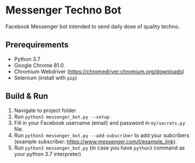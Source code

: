 # Messenger Techno Bot

Facebook Messenger bot intended to send daily dose of quality techno.

## Prerequirements

- Python 3.7
- Google Chrome 81.0
- Chromium Webdriver (<https://chromedriver.chromium.org/downloads>)
- Selenium (install with `pip`)

## Build & Run

1. Navigate to project folder
2. Run `python3 messenger_bot.py --setup`.
3. Fill in your Facebook username (email) and password in `my)secrets.py` file.
4. Run `python3 messenger_bot.py --add-subscriber` to add your subcribers (example subscriber: <https://www.messenger.com/t/example_link>).
5. Run `python3 messenger_bot.py` (in case you have `python3` command as your python 3.7 interpreter)

